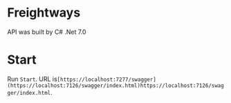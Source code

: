 # Freightways

API was built by C# .Net 7.0

# Start
Run `Start`. URL is`[https://localhost:7277/swagger](https://localhost:7126/swagger/index.html)https://localhost:7126/swagger/index.html`. 
